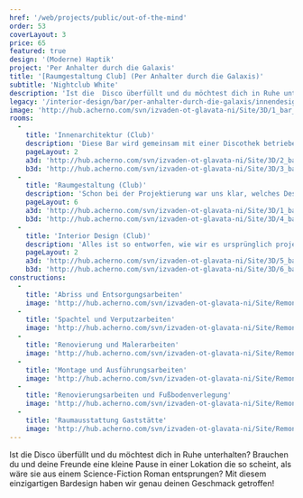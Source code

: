```yaml
---
href: '/web/projects/public/out-of-the-mind' 
order: 53
coverLayout: 3
price: 65
featured: true
design: '(Moderne) Haptik'
project: 'Per Anhalter durch die Galaxis'
title: '[Raumgestaltung Club] (Per Anhalter durch die Galaxis)'
subtitle: 'Nightclub White'
description: 'Ist die  Disco überfüllt und du möchtest dich in Ruhe unterhalten? Brauchen du und deine Freunde eine kleine Pause in einer Lokation die so scheint, als wäre sie aus einem Science-Fiction Roman entsprungen?  Mit diesem einzigartigen Bardesign haben wir genau deinen Geschmack getroffen!'
legacy: '/interior-design/bar/per-anhalter-durch-die-galaxis/innendesign.html'
image: 'http://hub.acherno.com/svn/izvaden-ot-glavata-ni/Site/3D/1_bar_f.bmp'
rooms:
  -
    title: 'Innenarchitektur (Club)'
    description: 'Diese Bar wird gemeinsam mit einer Discothek betrieben, hat aber ganztägig geöffnet. Nachts dient sie der Disco als Relaxzone, und tagsüber versorgt sie alle, die in Ruhe und stylischer Umgebung einen Kaffee oder Drink nehmen wollen. '
    pageLayout: 2
    a3d: 'http://hub.acherno.com/svn/izvaden-ot-glavata-ni/Site/3D/2_bar_f.bmp'
    b3d: 'http://hub.acherno.com/svn/izvaden-ot-glavata-ni/Site/3D/3_bar_f.bmp'
  -
    title: 'Raumgestaltung (Club)'
    description: 'Schon bei der Projektierung war uns klar, welches Design wir hier realisieren wollen. Weiß war vorgegeben, weil hier eine neue Beleuchtungstechnik Namens RBJ eingesetzt werden soll, die verschiedenste Farbstimmungen erzeugen kann.'
    pageLayout: 6
    a3d: 'http://hub.acherno.com/svn/izvaden-ot-glavata-ni/Site/3D/1_bar_f.bmp'
    b3d: 'http://hub.acherno.com/svn/izvaden-ot-glavata-ni/Site/3D/4_bar_f.bmp'
  -
    title: 'Interior Design (Club)'
    description: 'Alles ist so entworfen, wie wir es ursprünglich projektiert haben. Hohe Barhocker und niedrige Sitzsessel in geometrischen Formen. Dazu als Eyecatcher vier rote Kugelsessel in sphärischem Design. Weitere Akzente werden nur durch die dünnen Roten Linien gesetzt. Ein Design, das dir nicht mehr aus dem Kopf geht.'
    pageLayout: 2
    a3d: 'http://hub.acherno.com/svn/izvaden-ot-glavata-ni/Site/3D/5_bar_f.bmp'
    b3d: 'http://hub.acherno.com/svn/izvaden-ot-glavata-ni/Site/3D/6_bar_f.bmp'
constructions:
  - 
    title: 'Abriss und Entsorgungsarbeiten'
    image: 'http://hub.acherno.com/svn/izvaden-ot-glavata-ni/Site/Remonti/3.jpg'
  - 
    title: 'Spachtel und Verputzarbeiten'
    image: 'http://hub.acherno.com/svn/izvaden-ot-glavata-ni/Site/Remonti/4.jpg'
  - 
    title: 'Renovierung und Malerarbeiten'
    image: 'http://hub.acherno.com/svn/izvaden-ot-glavata-ni/Site/Remonti/5.jpg'
  - 
    title: 'Montage und Ausführungsarbeiten'
    image: 'http://hub.acherno.com/svn/izvaden-ot-glavata-ni/Site/Remonti/9.jpg'
  -
    title: 'Renovierungsarbeiten und Fußbodenverlegung'
    image: 'http://hub.acherno.com/svn/izvaden-ot-glavata-ni/Site/Remonti/8.jpg'
  -
    title: 'Raumausstattung Gaststätte'
    image: 'http://hub.acherno.com/svn/izvaden-ot-glavata-ni/Site/Remonti/6.jpg'
---
```

Ist die  Disco überfüllt und du möchtest dich in Ruhe unterhalten? Brauchen du und deine Freunde eine kleine Pause in einer Lokation die so scheint, als wäre sie aus einem Science-Fiction Roman entsprungen?  Mit diesem einzigartigen Bardesign haben wir genau deinen Geschmack getroffen!

